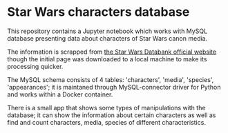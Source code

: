 # Star Wars characters database

This repository contains a Jupyter notebook which works with MySQL database presenting data about characters of Star Wars canon media.

The information is scrapped from [the Star Wars Databank official website](https://www.starwars.com/databank) though the initial page was downloaded to a local machine to make its processing quicker.

The MySQL schema consists of 4 tables: 'characters', 'media', 'species', 'appearances'; it is maintaned through MySQL-connector driver for Python and works within a Docker container.

There is a small app that shows some types of manipulations with the database; it can show the information about certain characters as well as find and count characters, media, species of different characteristics.
